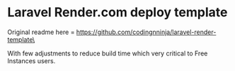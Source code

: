# Laravel Render.com deploy template
Original readme here = https://github.com/codingnninja/laravel-render-template\

With few adjustments to reduce build time which very critical to Free Instances users.
